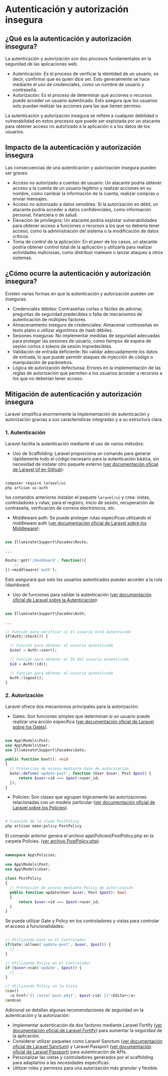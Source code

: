 # Autenticación y autorización insegura

## ¿Qué es la autenticación y autorización insegura?

La autenticación y autorización son dos procesos fundamentales en la seguridad de las aplicaciones web.

- Autenticación: Es el proceso de verificar la identidad de un usuario, es decir, confirmar que es quien dice ser. Esto generalmente se hace mediante el uso de credenciales, como un nombre de usuario y contraseña.
- Autorización: Es el proceso de determinar qué acciones o recursos puede acceder un usuario autenticado. Esto asegura que los usuarios solo puedan realizar las acciones para las que tienen permiso.

La autenticación y autorización insegura se refiere a cualquier debilidad o vulnerabilidad en estos procesos que puede ser explotada por un atacante para obtener acceso no autorizado a la aplicación o a los datos de los usuarios.

## Impacto de la autenticación y autorización insegura

Las consecuencias de una autenticación y autorización insegura pueden ser graves:

- Acceso no autorizado a cuentas de usuario: Un atacante podría obtener acceso a la cuenta de un usuario legítimo y realizar acciones en su nombre, como cambiar la información de la cuenta, realizar compras o enviar mensajes.
- Acceso no autorizado a datos sensibles: Si la autorización es débil, un atacante podría acceder a datos confidenciales, como información personal, financiera o de salud.
- Elevación de privilegios: Un atacante podría explotar vulnerabilidades para obtener acceso a funciones o recursos a los que no debería tener acceso, como la administración del sistema o la modificación de datos críticos.
- Toma de control de la aplicación: En el peor de los casos, un atacante podría obtener control total de la aplicación y utilizarla para realizar actividades maliciosas, como distribuir malware o lanzar ataques a otros sistemas.

## ¿Cómo ocurre la autenticación y autorización insegura?

Existen varias formas en que la autenticación y autorización pueden ser inseguras:

- Credenciales débiles: Contraseñas cortas o fáciles de adivinar, preguntas de seguridad predecibles o falta de mecanismos de autenticación de múltiples factores.
- Almacenamiento inseguro de credenciales: Almacenar contraseñas en texto plano o utilizar algoritmos de hash débiles.
- Sesiones inseguras: No implementar medidas de seguridad adecuadas para proteger las sesiones de usuario, como tiempos de espera de sesión cortos o tokens de sesión impredecibles.
- Validación de entrada deficiente: No validar adecuadamente los datos de entrada, lo que puede permitir ataques de inyección de código o manipulación de parámetros.
- Lógica de autorización defectuosa: Errores en la implementación de las reglas de autorización que permiten a los usuarios acceder a recursos a los que no deberían tener acceso.

## Mitigación de autenticación y autorización insegura

Laravel simplifica enormemente la implementación de autenticación y autorización gracias a sus características integradas y a su estructura clara.

### 1. Autenticación

Laravel facilita la autenticación mediante el uso de varios métodos:

- Uso de Scaffolding: Laravel proporciona un comando para generar rápidamente todo el código necesario para la autenticación básica, sin necesidad de instalar otro paquete externo ([ver documentación oficial de Laravel UI en Github](https://github.com/laravel/ui)):

```bash

composer require laravel/ui
php artisan ui:auth

```

los comandos anteriores instalan el paquete `laravel/ui` y crea: vistas, controladores y rutas; para el registro, inicio de sesión, recuperación de contraseña, verificación de correos electrónicos, etc.

- Middleware auth: Se puede proteger rutas específicas utilizando el middleware auth ([ver documentación oficial de Laravel sobre los Middleware](https://laravel.com/docs/11.x/middleware)):

```php

use Illuminate\Support\Facades\Route;

...

Route::get('/dashboard', function(){
    // ...
})->middleware('auth');

```

Esto asegurará que solo los usuarios autenticados puedan acceder a la ruta /dashboard.

- Uso de funciones para validar la autenticación ([ver documentación oficial de Laravel sobre la Autenticación](https://laravel.com/docs/11.x/authentication)):

```php

use Illuminate\Support\Facades\Auth;

...

// Función para verificar si el usuario está autenticado
if(Auth::check()) {

  // Función para obtener el usuario autenticado
  $user = Auth::user();

  // Función para obtener el ID del usuario autenticado
  $id = Auth::id();

  // Función para obtener el usuario autenticado
  Auth::logout();
}

```

### 2. Autorización

Laravel ofrece dos mecanismos principales para la autorización:

- Gates: Son funciones simples que determinan si un usuario puede realizar una acción específica ([ver documentación oficial de Laravel sobre los Gates](https://laravel.com/docs/11.x/authorization#gates)).

```php

use App\Models\Post;
use App\Models\User;
use Illuminate\Support\Facades\Gate;
 
public function boot(): void
{
  // Protección de acceso mediante Gate de autorización
  Gate::define('update-post', function (User $user, Post $post) {
      return $user->id === $post->user_id;
  });
}

```

- Policies: Son clases que agrupan lógicamente las autorizaciones relacionadas con un modelo particular ([ver documentación oficial de Laravel sobre los Policies](https://laravel.com/docs/11.x/authorization#creating-policies)).

```bash

# Creación de la clase PostPolicy
php artisan make:policy PostPolicy

```

El comando anterior genera el archivo app\Policies\PostPolicy.php en la carpeta Policies. ([ver archivo PostPolicy.php](./app/Policies/PostPolicy.php)).

```php
 
namespace App\Policies;
 
use App\Models\Post;
use App\Models\User;
 
class PostPolicy
{
  // Protección de acceso mediante Policy de autorización
  public function update(User $user, Post $post): bool
  {
      return $user->id === $post->user_id;
  }
}

```

Se puede utilizar Gate y Policy en los controladores y vistas para controlar el acceso a funcionalidades:

```php

// Utilizando Gate en el Controlador
if(Gate::allows('update-post', $user, $post)) {
  // ...
}

// Utilizando Policy en el Controlador
if ($user->can('update', $post)) {
  // ...
}

// Utilizando Policy en la Vista
@can()
  <a href="{{ route('post.edit', $post->id) }}">Editar</a>
@endcan

```

Adicional se detallan algunas recomendaciones de seguridad en la autenticación y la autorización:

- Implementar autenticación de dos factores mediante Laravel Fortify ([ver documentación oficial de Laravel Fortify](https://laravel.com/docs/11.x/fortify)) para aumentar la seguridad de la aplicación.
- Considerar utilizar paquetes como Laravel Sanctum ([ver documentación oficial de Laravel Sanctum](https://laravel.com/docs/11.x/sanctum)) y Laravel Passport ([ver documentación oficial de Laravel Passport](https://laravel.com/docs/11.x/passport)) para autenticación de APIs.
- Personalizar las vistas y controladores generados por el scaffolding para adaptarlos a las necesidades específicas.
- Utilizar roles y permisos para una autorización más granular y flexible.
